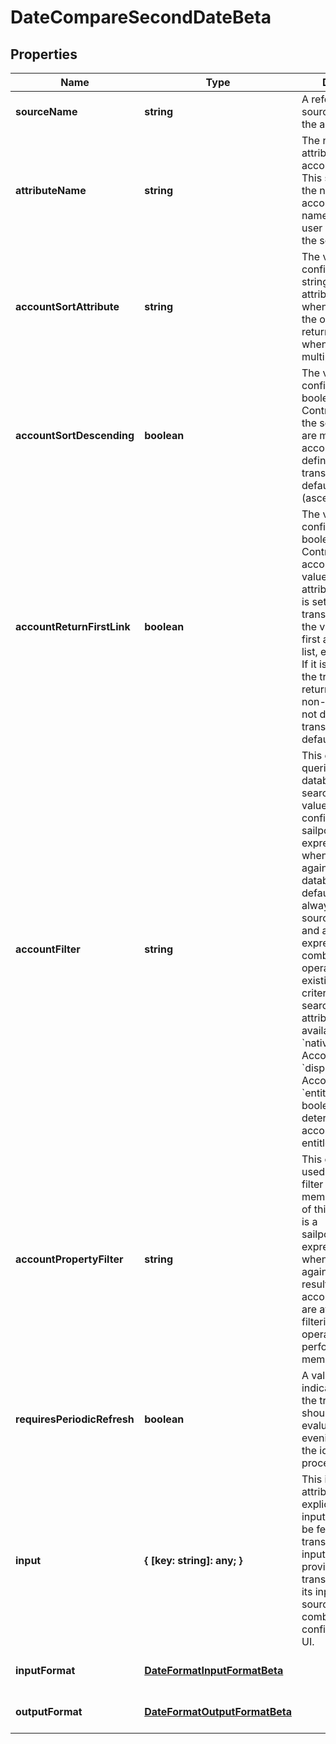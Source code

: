 # DateCompareSecondDateBeta

## Properties

Name | Type | Description | Notes
------------ | ------------- | ------------- | -------------
**sourceName** | **string** | A reference to the source to search for the account | [default to undefined]
**attributeName** | **string** | The name of the attribute on the account to return. This should match the name of the account attribute name visible in the user interface, or on the source schema. | [default to undefined]
**accountSortAttribute** | **string** | The value of this configuration is a string name of the attribute to use when determining the ordering of returned accounts when there are multiple entries | [optional] [default to &#39;created&#39;]
**accountSortDescending** | **boolean** | The value of this configuration is a boolean (true/false). Controls the order of the sort when there are multiple accounts. If not defined, the transform will default to false (ascending order) | [optional] [default to false]
**accountReturnFirstLink** | **boolean** | The value of this configuration is a boolean (true/false). Controls which account to source a value from for an attribute.  If this flag is set to true, the transform returns the value from the first account in the list, even if it is null. If it is set to false, the transform returns the first non-null value. If not defined, the transform will default to false | [optional] [default to false]
**accountFilter** | **string** | This expression queries the database to narrow search results. The value of this configuration is a sailpoint.object.Filter expression and used when searching against the database.  The default filter will always include the source and identity, and any subsequent expressions will be combined in an AND operation to the existing search criteria. Only certain searchable attributes are available:  - &#x60;nativeIdentity&#x60; - the Account ID  - &#x60;displayName&#x60; - the Account Name  - &#x60;entitlements&#x60; - a boolean value to determine if the account has entitlements | [optional] [default to undefined]
**accountPropertyFilter** | **string** | This expression is used to search and filter accounts in memory. The value of this configuration is a sailpoint.object.Filter expression and used when searching against the returned resultset.  All account attributes are available for filtering as this operation is performed in memory. | [optional] [default to undefined]
**requiresPeriodicRefresh** | **boolean** | A value that indicates whether the transform logic should be re-evaluated every evening as part of the identity refresh process | [optional] [default to false]
**input** | **{ [key: string]: any; }** | This is an optional attribute that can explicitly define the input data which will be fed into the transform logic. If input is not provided, the transform will take its input from the source and attribute combination configured via the UI. | [optional] [default to undefined]
**inputFormat** | [**DateFormatInputFormatBeta**](DateFormatInputFormatBeta.md) |  | [optional] [default to undefined]
**outputFormat** | [**DateFormatOutputFormatBeta**](DateFormatOutputFormatBeta.md) |  | [optional] [default to undefined]


